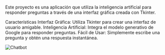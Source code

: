 Este proyecto es una aplicación que utiliza la inteligencia artificial para responder preguntas a través de una interfaz gráfica creada con Tkinter.

Características
Interfaz Gráfica: Utiliza Tkinter para crear una interfaz de usuario amigable.
Inteligencia Artificial: Integra el modelo generativo de Google para responder preguntas.
Fácil de Usar: Simplemente escribe una pregunta y obtén una respuesta instantánea.


![Chatbot](https://github.com/user-attachments/assets/7894719c-b3f9-4a4a-8a8c-a81e21fbd57a)
